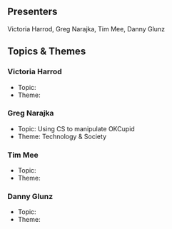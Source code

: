 ## Presenters

Victoria Harrod, Greg Narajka, Tim Mee, Danny Glunz

## Topics & Themes

### Victoria Harrod

* Topic:
* Theme:

### Greg Narajka

* Topic: Using CS to manipulate OKCupid
* Theme: Technology & Society

### Tim Mee

* Topic:
* Theme:

### Danny Glunz

* Topic:
* Theme:
